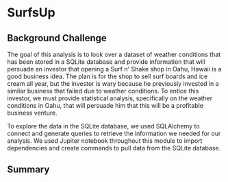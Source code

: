 # SurfsUp

## Background Challenge

The goal of this analysis is to look over a dataset of weather conditions that has been stored in a SQLite database and provide information that will persuade an investor that opening a Surf n' Shake shop in Oahu, Hawaii is a good business idea. The plan is for the shop to sell surf boards and ice cream all year, but the investor is wary because he previously invested in a similar business that failed due to weather conditions. To entice this investor, we must provide statistical analysis, specifically on the weather conditions in Oahu, that will persuade him that this will be a profitable business venture.

To explore the data in the SQLite database, we used SQLAlchemy to connect and generate queries to retrieve the information we needed for our analysis. We used Jupiter notebook throughout this module to import dependencies and create commands to pull data from the SQLite database.

## Summary
